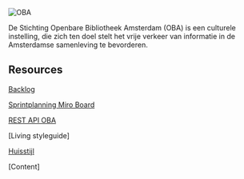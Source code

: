 ![OBA](https://user-images.githubusercontent.com/1061632/191293310-64f64c1f-8b5a-42a3-8181-d0fb240ebc56.png)

De Stichting Openbare Bibliotheek Amsterdam (OBA) is een culturele instelling, die zich ten doel stelt het vrije verkeer van informatie in de Amsterdamse samenleving te bevorderen.

## Resources

[Backlog](https://github.com/orgs/fdnd-agency/projects/5)

[Sprintplanning Miro Board](https://miro.com/app/board/uXjVPhXSEp0=/?share_link_id=432571571374)

[REST API OBA](https://zoeken.oba.nl/api/v1/)

[Living styleguide]

[Huisstijl](https://github.com/fdnd-agency/oba/blob/main/OBA%20Styleguide%202019.pdf)

[Content]
